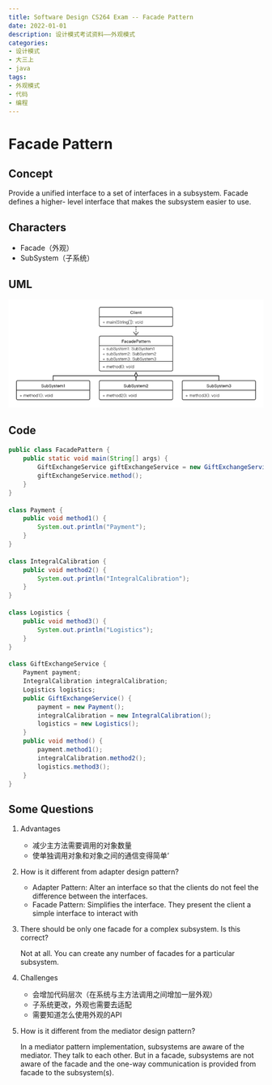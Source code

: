 ```yaml
---
title: Software Design CS264 Exam -- Facade Pattern
date: 2022-01-01
description: 设计模式考试资料——外观模式
categories:
- 设计模式
- 大三上
- java
tags:
- 外观模式
- 代码
- 编程
---
```


# Facade Pattern

## Concept

Provide a unified interface to a set of interfaces in a subsystem. Facade defines a higher- level interface that makes the subsystem easier to use.

## Characters

- Facade（外观）
- SubSystem（子系统）

## UML

![](../../.vuepress/public/img/FacadePattern.png)

## Code

```java
public class FacadePattern {
    public static void main(String[] args) {
        GiftExchangeService giftExchangeService = new GiftExchangeService();
        giftExchangeService.method();
    }
}

class Payment {
    public void method1() {
        System.out.println("Payment");
    }
}

class IntegralCalibration {
    public void method2() {
        System.out.println("IntegralCalibration");
    }
}

class Logistics {
    public void method3() {
        System.out.println("Logistics");
    }
}

class GiftExchangeService {
    Payment payment;
    IntegralCalibration integralCalibration;
    Logistics logistics;
    public GiftExchangeService() {
        payment = new Payment();
        integralCalibration = new IntegralCalibration();
        logistics = new Logistics();
    }
    public void method() {
        payment.method1();
        integralCalibration.method2();
        logistics.method3();
    }
}
```

## Some Questions

1. Advantages

   - 减少主方法需要调用的对象数量
   - 使单独调用对象和对象之间的通信变得简单‘

2. How is it different from adapter design pattern?

   - Adapter Pattern: Alter an interface so that the clients do not feel the difference between the interfaces.
   - Facade Pattern: Simplifies the interface. They present the client a simple interface to interact with 

3. There should be only one facade for a complex subsystem. Is this correct?

   Not at all. You can create any number of facades for a particular subsystem.

4. Challenges

   - 会增加代码层次（在系统与主方法调用之间增加一层外观）
   - 子系统更改，外观也需要去适配
   - 需要知道怎么使用外观的API

5. How is it different from the mediator design pattern?

   In a mediator pattern implementation, subsystems are aware of the mediator. They talk to each other. But in a facade, subsystems are not aware of the facade and the one-way communication is provided from facade to the subsystem(s).